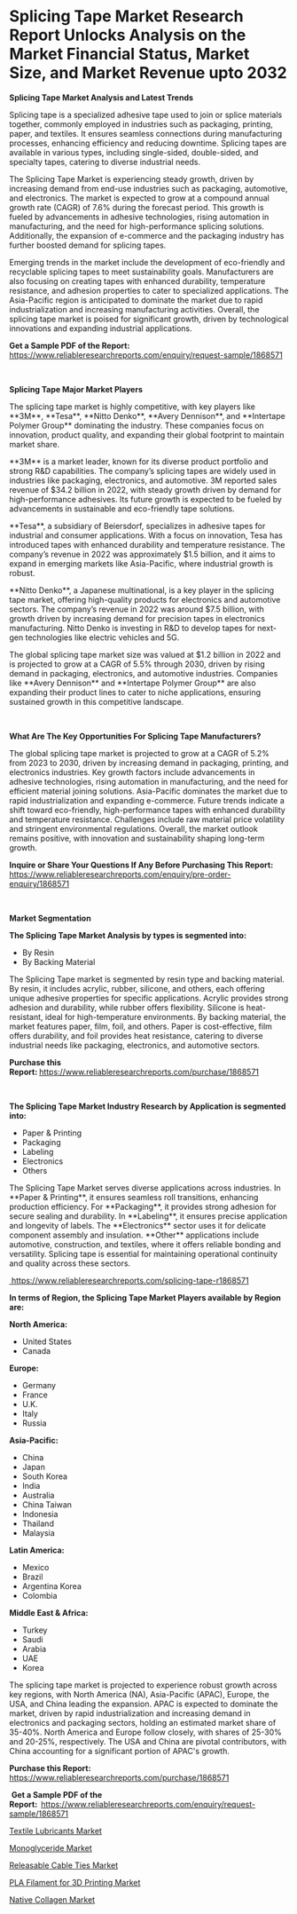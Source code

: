 <p><h1>Splicing Tape Market Research Report Unlocks Analysis on the Market Financial Status, Market Size, and Market Revenue upto 2032</h1></p><p><strong>Splicing Tape Market Analysis and Latest Trends</strong></p>
<p><p>Splicing tape is a specialized adhesive tape used to join or splice materials together, commonly employed in industries such as packaging, printing, paper, and textiles. It ensures seamless connections during manufacturing processes, enhancing efficiency and reducing downtime. Splicing tapes are available in various types, including single-sided, double-sided, and specialty tapes, catering to diverse industrial needs.</p><p>The Splicing Tape Market is experiencing steady growth, driven by increasing demand from end-use industries such as packaging, automotive, and electronics. The market is expected to grow at a compound annual growth rate (CAGR) of 7.6% during the forecast period. This growth is fueled by advancements in adhesive technologies, rising automation in manufacturing, and the need for high-performance splicing solutions. Additionally, the expansion of e-commerce and the packaging industry has further boosted demand for splicing tapes.</p><p>Emerging trends in the market include the development of eco-friendly and recyclable splicing tapes to meet sustainability goals. Manufacturers are also focusing on creating tapes with enhanced durability, temperature resistance, and adhesion properties to cater to specialized applications. The Asia-Pacific region is anticipated to dominate the market due to rapid industrialization and increasing manufacturing activities. Overall, the splicing tape market is poised for significant growth, driven by technological innovations and expanding industrial applications.</p></p>
<p><strong>Get a Sample PDF of the Report:&nbsp;</strong> <a href="https://www.reliableresearchreports.com/enquiry/request-sample/1868571?utm_campaign=41&utm_medium=2&utm_source=Github&utm_content=ia&utm_term=25012025&utm_id=splicing-tape">https://www.reliableresearchreports.com/enquiry/request-sample/1868571</a></p>
<p>&nbsp;</p>
<p><strong>Splicing Tape Major Market Players</strong></p>
<p><p>The splicing tape market is highly competitive, with key players like **3M**, **Tesa**, **Nitto Denko**, **Avery Dennison**, and **Intertape Polymer Group** dominating the industry. These companies focus on innovation, product quality, and expanding their global footprint to maintain market share.</p><p>**3M** is a market leader, known for its diverse product portfolio and strong R&D capabilities. The company’s splicing tapes are widely used in industries like packaging, electronics, and automotive. 3M reported sales revenue of $34.2 billion in 2022, with steady growth driven by demand for high-performance adhesives. Its future growth is expected to be fueled by advancements in sustainable and eco-friendly tape solutions.</p><p>**Tesa**, a subsidiary of Beiersdorf, specializes in adhesive tapes for industrial and consumer applications. With a focus on innovation, Tesa has introduced tapes with enhanced durability and temperature resistance. The company’s revenue in 2022 was approximately $1.5 billion, and it aims to expand in emerging markets like Asia-Pacific, where industrial growth is robust.</p><p>**Nitto Denko**, a Japanese multinational, is a key player in the splicing tape market, offering high-quality products for electronics and automotive sectors. The company’s revenue in 2022 was around $7.5 billion, with growth driven by increasing demand for precision tapes in electronics manufacturing. Nitto Denko is investing in R&D to develop tapes for next-gen technologies like electric vehicles and 5G.</p><p>The global splicing tape market size was valued at $1.2 billion in 2022 and is projected to grow at a CAGR of 5.5% through 2030, driven by rising demand in packaging, electronics, and automotive industries. Companies like **Avery Dennison** and **Intertape Polymer Group** are also expanding their product lines to cater to niche applications, ensuring sustained growth in this competitive landscape.</p></p>
<p>&nbsp;</p>
<p><strong>What Are The Key Opportunities For Splicing Tape Manufacturers?</strong></p>
<p><p>The global splicing tape market is projected to grow at a CAGR of 5.2% from 2023 to 2030, driven by increasing demand in packaging, printing, and electronics industries. Key growth factors include advancements in adhesive technologies, rising automation in manufacturing, and the need for efficient material joining solutions. Asia-Pacific dominates the market due to rapid industrialization and expanding e-commerce. Future trends indicate a shift toward eco-friendly, high-performance tapes with enhanced durability and temperature resistance. Challenges include raw material price volatility and stringent environmental regulations. Overall, the market outlook remains positive, with innovation and sustainability shaping long-term growth.</p></p>
<p><strong>Inquire or Share Your Questions If Any Before Purchasing This Report:</strong> <a href="https://www.reliableresearchreports.com/enquiry/pre-order-enquiry/1868571?utm_campaign=41&utm_medium=2&utm_source=Github&utm_content=ia&utm_term=25012025&utm_id=splicing-tape">https://www.reliableresearchreports.com/enquiry/pre-order-enquiry/1868571</a></p>
<p>&nbsp;</p>
<p><strong>Market Segmentation</strong></p>
<p><strong>The Splicing Tape Market Analysis by types is segmented into:</strong></p>
<p><ul><li>By Resin</li><li>By Backing Material</li></ul></p>
<p><p>The Splicing Tape market is segmented by resin type and backing material. By resin, it includes acrylic, rubber, silicone, and others, each offering unique adhesive properties for specific applications. Acrylic provides strong adhesion and durability, while rubber offers flexibility. Silicone is heat-resistant, ideal for high-temperature environments. By backing material, the market features paper, film, foil, and others. Paper is cost-effective, film offers durability, and foil provides heat resistance, catering to diverse industrial needs like packaging, electronics, and automotive sectors.</p></p>
<p><strong>Purchase this Report:&nbsp;</strong><a href="https://www.reliableresearchreports.com/purchase/1868571?utm_campaign=41&utm_medium=2&utm_source=Github&utm_content=ia&utm_term=25012025&utm_id=splicing-tape">https://www.reliableresearchreports.com/purchase/1868571</a></p>
<p>&nbsp;</p>
<p><strong>The Splicing Tape Market Industry Research by Application is segmented into:</strong></p>
<p><ul><li>Paper & Printing</li><li>Packaging</li><li>Labeling</li><li>Electronics</li><li>Others</li></ul></p>
<p><p>The Splicing Tape Market serves diverse applications across industries. In **Paper & Printing**, it ensures seamless roll transitions, enhancing production efficiency. For **Packaging**, it provides strong adhesion for secure sealing and durability. In **Labeling**, it ensures precise application and longevity of labels. The **Electronics** sector uses it for delicate component assembly and insulation. **Other** applications include automotive, construction, and textiles, where it offers reliable bonding and versatility. Splicing tape is essential for maintaining operational continuity and quality across these sectors.</p></p>
<p><a href="https://www.reliableresearchreports.com/splicing-tape-r1868571?utm_campaign=41&utm_medium=2&utm_source=Github&utm_content=ia&utm_term=25012025&utm_id=splicing-tape">&nbsp;https://www.reliableresearchreports.com/splicing-tape-r1868571</a></p>
<p><strong>In terms of Region, the Splicing Tape Market Players available by Region are:</strong></p>
<p>
    <p> <strong> North America: </strong>
        <ul>
            <li>United States</li>
            <li>Canada</li>
        </ul>
        </p> 
    <p> <strong> Europe: </strong>
        <ul>
            <li>Germany</li>
            <li>France</li>
            <li>U.K.</li>
            <li>Italy</li>
            <li>Russia</li>
        </ul>
        </p> 
    <p> <strong> Asia-Pacific: </strong>
        <ul>
            <li>China</li>
            <li>Japan</li>
            <li>South Korea</li>
            <li>India</li>
            <li>Australia</li>
            <li>China Taiwan</li>
            <li>Indonesia</li>
            <li>Thailand</li>
            <li>Malaysia</li>
        </ul>
        </p> 
    <p> <strong> Latin America: </strong>
        <ul>
            <li>Mexico</li>
            <li>Brazil</li>
            <li>Argentina Korea</li>
            <li>Colombia</li>
        </ul>
        </p> 
    <p> <strong> Middle East & Africa: </strong>
        <ul>
            <li>Turkey</li>
            <li>Saudi</li>
            <li>Arabia</li>
            <li>UAE</li>
            <li>Korea</li>
        </ul>
    </p>
    </p>
<p><p>The splicing tape market is projected to experience robust growth across key regions, with North America (NA), Asia-Pacific (APAC), Europe, the USA, and China leading the expansion. APAC is expected to dominate the market, driven by rapid industrialization and increasing demand in electronics and packaging sectors, holding an estimated market share of 35-40%. North America and Europe follow closely, with shares of 25-30% and 20-25%, respectively. The USA and China are pivotal contributors, with China accounting for a significant portion of APAC's growth.</p></p>
<p><strong>Purchase this Report: </strong><a href="https://www.reliableresearchreports.com/purchase/1868571?utm_campaign=41&utm_medium=2&utm_source=Github&utm_content=ia&utm_term=25012025&utm_id=splicing-tape">https://www.reliableresearchreports.com/purchase/1868571</a></p>
<p>&nbsp;<strong>Get a Sample PDF of the Report:&nbsp;&nbsp;</strong><a href="https://www.reliableresearchreports.com/enquiry/request-sample/1868571?utm_campaign=41&utm_medium=2&utm_source=Github&utm_content=ia&utm_term=25012025&utm_id=splicing-tape">https://www.reliableresearchreports.com/enquiry/request-sample/1868571</a></p>
<p><strong></strong></p>
<p><p><a href="https://github.com/nicoletavirag/Market-Research-Report-List-5/blob/main/textile-lubricants-market.md?utm_campaign=41&utm_medium=2&utm_source=Github&utm_content=ia&utm_term=25012025&utm_id=splicing-tape">Textile Lubricants Market</a></p><p><a href="https://github.com/sholympia197070/Market-Research-Report-List-1/blob/main/monoglyceride-market.md?utm_campaign=41&utm_medium=2&utm_source=Github&utm_content=ia&utm_term=25012025&utm_id=splicing-tape">Monoglyceride Market</a></p><p><a href="https://github.com/janraimondo83/Market-Research-Report-List-1/blob/main/releasable-cable-ties-market.md?utm_campaign=41&utm_medium=2&utm_source=Github&utm_content=ia&utm_term=25012025&utm_id=splicing-tape">Releasable Cable Ties Market</a></p><p><a href="https://github.com/kbollin866/Market-Research-Report-List-1/blob/main/pla-filament-for-3d-printing-market.md?utm_campaign=41&utm_medium=2&utm_source=Github&utm_content=ia&utm_term=25012025&utm_id=splicing-tape">PLA Filament for 3D Printing Market</a></p><p><a href="https://github.com/sca704osol/Market-Research-Report-List-1/blob/main/native-collagen-market.md?utm_campaign=41&utm_medium=2&utm_source=Github&utm_content=ia&utm_term=25012025&utm_id=splicing-tape">Native Collagen Market</a></p></p>